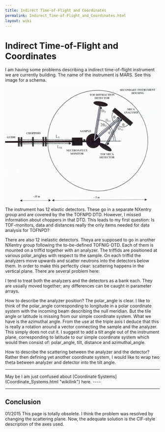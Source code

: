 ```yaml
---
title: Indirect Time-of-Flight and Coordinates
permalink: Indirect_Time-of-Flight_and_Coordinates.html
layout: wiki
---
```

Indirect Time-of-Flight and Coordinates
=======================================

I am having some problems describing a indirect time-of-flight
instrument we are currently building. The name of the instrument is
MARS. See this image for a schema.

![MARS|center](Mars.png "MARS|center")

The instrument has 12 elastic detectors. These go in a separate NXentry
group and are covered by the the TOFNPD DTD. However, I missed
information about choppers in that DTD. This leads to my first question:
Is TOF-monitors, data and distances really the only items needed for
data analysis for TOFNPD?

There are also 12 inelastic detectors. Theya are supposed to go in
another NXentry group following the to-be-defined TOFNIG-DTD. Each of
them is mounted on a triffid together with an analyzer. The triffids are
positioned at various polar\_angles with respect to the sample. On each
triffid the analyzers move upwards and scatter neutrons into the
detectors below them. In order to make this perfectly clear: scattering
happens in the vertical plane. There are several problem here:

I tend to treat both the analyzers and the detectors as a bank each.
They are usually moved together; any differences can be caught in
parameter arrays.

How to describe the analyzer position? The polar\_angle is clear. I like
to think of the polar\_angle corresponding to longitude in a polar
coordinate system with the incoming beam describing the null meridian.
But the tile angle or latitude is missing from our simple coordinate
system. What we have is the azimuthal angle. From the use at the triple
axis I deduce that this is really a rotation around a vector connecting
the sample and the analyzer. This simply does not cut it. I suggest to
add a tilt angle out of the instrument plane, corresponding to latitude
to our simple coordinate system which would then consist of:
polar\_angle, tilt, distance and azimuthal\_angle.

How to describe the scattering between the analyzer and the detector?
Rather then defining yet another coordinate system, I would like to wrap
two theta between analyzer and detector into the tilt angle.

------------------------------------------------------------------------

May be I am just confused about [Coordinate
Systems] (Coordinate_Systems.html "wikilink") here. ----

------------------------------------------------------------------------

Conclusion
----------

01/2015 This page is totally obsolete. I think the problem was resolved
by changing the scattering plane. Now, the adequate solution is the
CIF-style description of the axes used.
